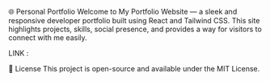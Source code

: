 🌐 Personal Portfolio
Welcome to My Portfolio Website — a sleek and responsive developer portfolio built using React and Tailwind CSS. This site highlights projects, skills, social presence, and provides a way for visitors to connect with me easily.

LINK : 

📜 License
This project is open-source and available under the MIT License.

